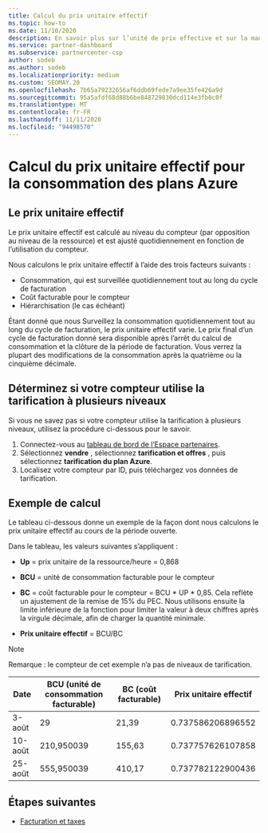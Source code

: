 ```yaml
---
title: Calcul du prix unitaire effectif
ms.topic: how-to
ms.date: 11/10/2020
description: En savoir plus sur l’unité de prix effective et sur la manière dont elle est calculée. Comprend un exemple de calcul.
ms.service: partner-dashboard
ms.subservice: partnercenter-csp
author: sodeb
ms.author: sodeb
ms.localizationpriority: medium
ms.custom: SEOMAY.20
ms.openlocfilehash: 7b65a79232656af6ddb69fede7a9ee35fe426a9d
ms.sourcegitcommit: 95a5afdf68d88b6be848729830dcd114e3fb0c0f
ms.translationtype: MT
ms.contentlocale: fr-FR
ms.lasthandoff: 11/11/2020
ms.locfileid: "94498570"
---
```

# <a name="effective-unit-price-calculation-for-azure-plan-consumption"></a>Calcul du prix unitaire effectif pour la consommation des plans Azure

## <a name="the-effective-unit-price"></a>Le prix unitaire effectif

Le prix unitaire effectif est calculé au niveau du compteur (par opposition au niveau de la ressource) et est ajusté quotidiennement en fonction de l’utilisation du compteur.

Nous calculons le prix unitaire effectif à l’aide des trois facteurs suivants :

- Consommation, qui est surveillée quotidiennement tout au long du cycle de facturation
- Coût facturable pour le compteur
- Hiérarchisation (le cas échéant)

Étant donné que nous Surveillez la consommation quotidiennement tout au long du cycle de facturation, le prix unitaire effectif varie. Le prix final d’un cycle de facturation donné sera disponible après l’arrêt du calcul de consommation et la clôture de la période de facturation. Vous verrez la plupart des modifications de la consommation après la quatrième ou la cinquième décimale.

## <a name="find-out-whether-your-meter-uses-tiered-pricing"></a>Déterminez si votre compteur utilise la tarification à plusieurs niveaux

Si vous ne savez pas si votre compteur utilise la tarification à plusieurs niveaux, utilisez la procédure ci-dessous pour le savoir. 

1. Connectez-vous au [tableau de bord de l’Espace partenaires](https://partner.microsoft.com/dashboard/).
2. Sélectionnez **vendre** , sélectionnez **tarification et offres** , puis sélectionnez **tarification du plan Azure**.
3. Localisez votre compteur par ID, puis téléchargez vos données de tarification. 

## <a name="sample-calculation"></a>Exemple de calcul

Le tableau ci-dessous donne un exemple de la façon dont nous calculons le prix unitaire effectif au cours de la période ouverte.

Dans le tableau, les valeurs suivantes s’appliquent : 

- **Up** = prix unitaire de la ressource/heure = 0,868

- **BCU** = unité de consommation facturable pour le compteur

- **BC** = coût facturable pour le compteur = BCU * UP * 0,85. Cela reflète un ajustement de la remise de 15% du PEC. Nous utilisons ensuite la limite inférieure de la fonction pour limiter la valeur à deux chiffres après la virgule décimale, afin de charger la quantité minimale. 

- **Prix unitaire effectif** = BCU/BC

>[!NOTE]
>Remarque : le compteur de cet exemple n’a pas de niveaux de tarification.

| Date | BCU (unité de consommation facturable) | BC (coût facturable) | Prix unitaire effectif |
| ------ | ----------- | ----------- | ----------- |  
| 3-août | 29 | 21,39 | 0.737586206896552 |
| 10-août | 210,950039 | 155,63 | 0.737757626107858 |
| 25-août | 555,950039 | 410,17 | 0.737782122900436 |

## <a name="next-steps"></a>Étapes suivantes

- [Facturation et taxes](billing.md)
